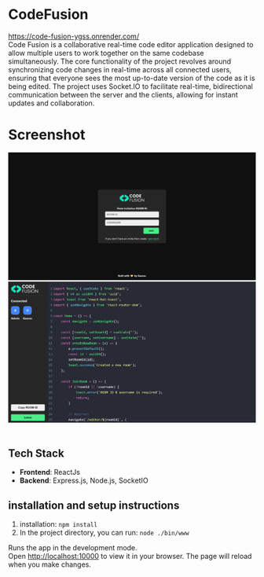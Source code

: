 # CodeFusion

<a class="text-xl text-center" href="https://code-fusion-ygss.onrender.com/">
    https://code-fusion-ygss.onrender.com/
</a>

<br>
Code Fusion is a collaborative real-time code editor application designed to allow multiple users to work together on the same codebase simultaneously. The core functionality of the project revolves around synchronizing code changes in real-time across all connected users, ensuring that everyone sees the most up-to-date version of the code as it is being edited. The project uses Socket.IO to facilitate real-time, bidirectional communication between the server and the clients, allowing for instant updates and collaboration.

# Screenshot
<div style="flex w-full justify-center items-center ">
  <img src="https://github.com/Gauravyadav2805/Code-Fusion/blob/main/public/code-fusion ss1.png"> </div>
  <img src="https://github.com/Gauravyadav2805/Code-Fusion/blob/main/public/code-fusion ss2.png"> </div>
<br>
<br>


## Tech Stack

- **Frontend**: ReactJs
- **Backend**: Express.js, Node.js, SocketIO

## installation and setup instructions
1. installation: `npm install`
2. In the project directory, you can run: `node ./bin/www`

Runs the app in the development mode.\
Open [http://localhost:10000](http://localhost:1000) to view it in your browser.
The page will reload when you make changes.